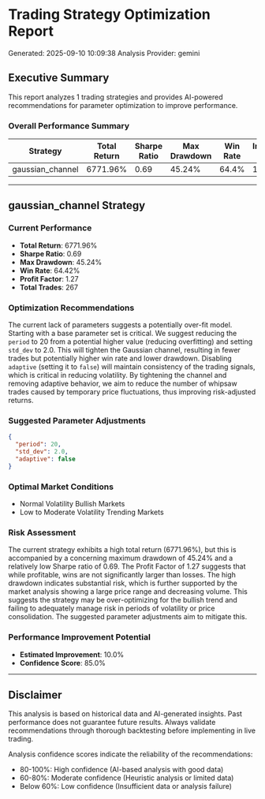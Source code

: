 
# Trading Strategy Optimization Report
Generated: 2025-09-10 10:09:38
Analysis Provider: gemini 

## Executive Summary

This report analyzes 1 trading strategies and provides AI-powered 
recommendations for parameter optimization to improve performance.

### Overall Performance Summary

| Strategy | Total Return | Sharpe Ratio | Max Drawdown | Win Rate | Improvement Potential |
|----------|-------------|--------------|--------------|----------|---------------------|
| gaussian_channel | 6771.96% | 0.69 | 45.24% | 64.4% | 10.0% |

---

## gaussian_channel Strategy

### Current Performance
- **Total Return**: 6771.96%
- **Sharpe Ratio**: 0.69
- **Max Drawdown**: 45.24%
- **Win Rate**: 64.42%
- **Profit Factor**: 1.27
- **Total Trades**: 267

### Optimization Recommendations

The current lack of parameters suggests a potentially over-fit model. Starting with a base parameter set is critical.  We suggest reducing the `period` to 20 from a potential higher value (reducing overfitting) and setting `std_dev` to 2.0.  This will tighten the Gaussian channel, resulting in fewer trades but potentially higher win rate and lower drawdown.  Disabling `adaptive` (setting it to `false`) will maintain consistency of the trading signals, which is critical in reducing volatility. By tightening the channel and removing adaptive behavior, we aim to reduce the number of whipsaw trades caused by temporary price fluctuations, thus improving risk-adjusted returns.

### Suggested Parameter Adjustments

```json
{
  "period": 20,
  "std_dev": 2.0,
  "adaptive": false
}
```

### Optimal Market Conditions
- Normal Volatility Bullish Markets
- Low to Moderate Volatility Trending Markets

### Risk Assessment
The current strategy exhibits a high total return (6771.96%), but this is accompanied by a concerning maximum drawdown of 45.24% and a relatively low Sharpe ratio of 0.69.  The Profit Factor of 1.27 suggests that while profitable, wins are not significantly larger than losses.  The high drawdown indicates substantial risk, which is further supported by the market analysis showing a large price range and decreasing volume. This suggests the strategy may be over-optimizing for the bullish trend and failing to adequately manage risk in periods of volatility or price consolidation. The suggested parameter adjustments aim to mitigate this.

### Performance Improvement Potential
- **Estimated Improvement**: 10.0%
- **Confidence Score**: 85.0%

---

## Disclaimer

This analysis is based on historical data and AI-generated insights. 
Past performance does not guarantee future results. Always validate recommendations through 
thorough backtesting before implementing in live trading.

Analysis confidence scores indicate the reliability of the recommendations:
- 80-100%: High confidence (AI-based analysis with good data)
- 60-80%: Moderate confidence (Heuristic analysis or limited data)  
- Below 60%: Low confidence (Insufficient data or analysis failure)
